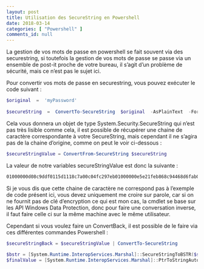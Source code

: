 ```yaml
---
layout: post
title: Utilisation des SecureString en Powershell
date: 2018-03-14
categories: [ "Powershell" ]
comments_id: null 
---
```


La gestion de vos mots de passe en powershell se fait souvent via des securestring, si toutefois la gestion de vos mots de passe se passe via un ensemble de post-it proche de votre bureau, il s’agit d’un problème de sécurité, mais ce n’est pas le sujet ici.

Pour convertir vos mots de passe en securestring, vous pouvez exécuter le code suivant :

```powershell
$original  =  'myPassword'  
  
$secureString  =  ConvertTo-SecureString  $original  -AsPlainText  -Force
```
  
Cela vous donnera un objet de type System.Security.SecureString qui n’est pas très lisible comme cela, il est possible de récupérer une chaine de caractère correspondante à votre SecureString, mais cependant il ne s’agira pas de la chaine d’origine, comme on peut le voir ci-dessous :

```powershell
$secureStringValue = ConvertFrom-SecureString $secureString
```

La valeur de notre variables secureStringValue est donc la suivante :

```powershell
01000000d08c9ddf0115d1118c7a00c04fc297eb01000000e5e21feb868c94468d6fab05f535e198000000000200000000001066000000010000200000002aa496e945431d41 fe82e4e007773caf9379c1cbf563b7163689a5f752b325f5000000000e80000000020000200000007f1837b77634b506072902d0ea16276f66a6b7b05eec06979823d9271fe7 4975100000008a44ddb2f63d13dd1bf298bbc30b679240000000b94350179a432fc6ec084e2ee6ae9099963a82ee2768f8687309a59d8b371d337495240feb9efae58fba6945 9f4e018e070339798facebac15ba06ac845784dc
```

Si je vous dis que cette chaine de caractère ne correspond pas à l’exemple de code présent ici, vous devez uniquement me croire sur parole, car si on ne fournit pas de clé d’encryption ce qui est mon cas, la cmdlet se base sur les API Windows Data Protection, donc pour faire une conversation inverse, il faut faire celle ci sur la même machine avec le même utilisateur.

Cependant si vous voulez faire un ConvertBack, il est possible de le faire via ces différentes commandes Powershell :

```powershell
$secureStringBack = $secureStringValue | ConvertTo-SecureString  
  
$bstr = [System.Runtime.InteropServices.Marshal]::SecureStringToBSTR($secureStringBack);  
$finalValue = [System.Runtime.InteropServices.Marshal]::PtrToStringAuto($bstr)
```
